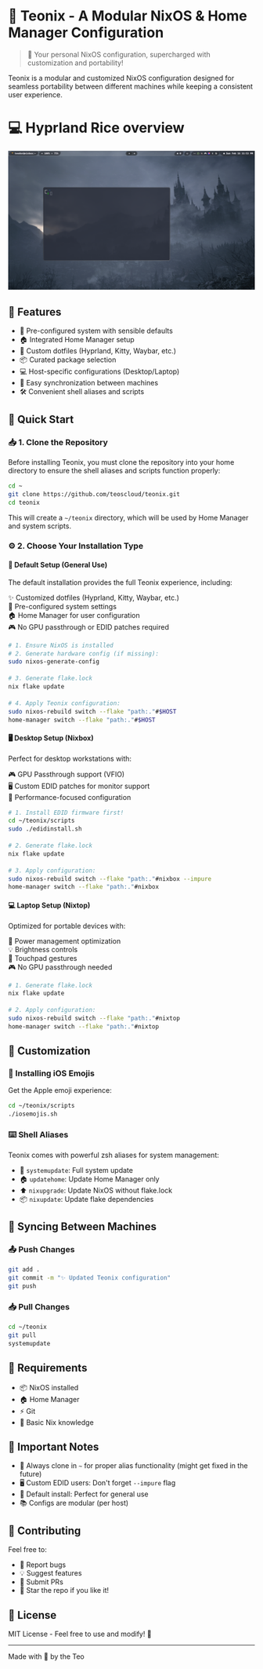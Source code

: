 # 🌟 Teonix - A Modular NixOS & Home Manager Configuration

> 🚀 Your personal NixOS configuration, supercharged with customization and portability!

Teonix is a modular and customized NixOS configuration designed for seamless portability between different machines while keeping a consistent user experience. 

# 💻 Hyprland Rice overview

![Screenshot](./screenshots/desktop.png)

## 🎯 Features

- 🔧 Pre-configured system with sensible defaults
- 🏠 Integrated Home Manager setup
- 🎨 Custom dotfiles (Hyprland, Kitty, Waybar, etc.)
- 📦 Curated package selection
- 💻 Host-specific configurations (Desktop/Laptop)
- 🔄 Easy synchronization between machines
- 🛠️ Convenient shell aliases and scripts

## 🚀 Quick Start

### 📥 1. Clone the Repository

Before installing Teonix, you must clone the repository into your home directory to ensure the shell aliases and scripts function properly:

```bash
cd ~
git clone https://github.com/teoscloud/teonix.git
cd teonix
```

This will create a `~/teonix` directory, which will be used by Home Manager and system scripts.

### ⚙️ 2. Choose Your Installation Type

#### 🎲 Default Setup (General Use)

The default installation provides the full Teonix experience, including:

✨ Customized dotfiles (Hyprland, Kitty, Waybar, etc.)  
🔧 Pre-configured system settings  
🏠 Home Manager for user configuration  
🎮 No GPU passthrough or EDID patches required  

```bash
# 1. Ensure NixOS is installed
# 2. Generate hardware config (if missing):
sudo nixos-generate-config

# 3. Generate flake.lock
nix flake update

# 4. Apply Teonix configuration:
sudo nixos-rebuild switch --flake "path:."#$HOST
home-manager switch --flake "path:."#$HOST
```

#### 🖥️ Desktop Setup (Nixbox)

Perfect for desktop workstations with:

🎮 GPU Passthrough support (VFIO)  
🖥️ Custom EDID patches for monitor support  
🎯 Performance-focused configuration  

```bash
# 1. Install EDID firmware first!
cd ~/teonix/scripts
sudo ./edidinstall.sh

# 2. Generate flake.lock
nix flake update

# 3. Apply configuration:
sudo nixos-rebuild switch --flake "path:."#nixbox --impure
home-manager switch --flake "path:."#nixbox
```

#### 💻 Laptop Setup (Nixtop)

Optimized for portable devices with:

🔋 Power management optimization  
💡 Brightness controls  
📱 Touchpad gestures  
🎮 No GPU passthrough needed  

```bash
# 1. Generate flake.lock
nix flake update

# 2. Apply configuration:
sudo nixos-rebuild switch --flake "path:."#nixtop
home-manager switch --flake "path:."#nixtop
```

## 🎨 Customization

### 🎯 Installing iOS Emojis

Get the Apple emoji experience:

```bash
cd ~/teonix/scripts
./iosemojis.sh
```

### ⌨️ Shell Aliases

Teonix comes with powerful zsh aliases for system management:

- 🔄 `systemupdate`: Full system update
- 🏠 `updatehome`: Update Home Manager only
- ⬆️ `nixupgrade`: Update NixOS without flake.lock
- 📦 `nixupdate`: Update flake dependencies

## 🔄 Syncing Between Machines

### 📤 Push Changes

```bash
git add .
git commit -m "✨ Updated Teonix configuration"
git push
```

### 📥 Pull Changes

```bash
cd ~/teonix
git pull
systemupdate
```

## 🎯 Requirements

- 📦 NixOS installed
- 🏠 Home Manager
- ⚡ Git
- 🔑 Basic Nix knowledge

## 🚨 Important Notes

- 📂 Always clone in `~` for proper alias functionality (might get fixed in the future)
- 🖥️ Custom EDID users: Don't forget `--impure` flag
- 🔧 Default install: Perfect for general use
- 📚 Configs are modular (per host)

## 🤝 Contributing

Feel free to:
- 🐛 Report bugs
- 💡 Suggest features
- 🔧 Submit PRs
- 🌟 Star the repo if you like it!

## 📝 License

MIT License - Feel free to use and modify! 🎉

---
Made with 💝 by the Teo

